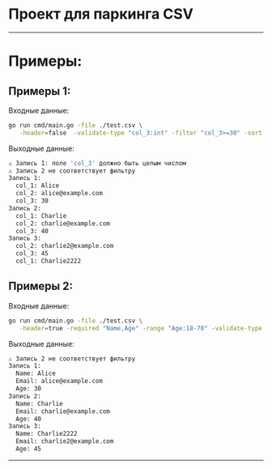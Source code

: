 # Проект для паркинга CSV



------------------------------------------------------------
# Примеры:

## Примеры 1:

Входные данные:
```bash
go run cmd/main.go -file ./test.csv \
   -header=false  -validate-type "col_3:int" -filter "col_3>=30" -sort "col_3:asc" -verbose 
```
Выходные данные:
```bash
⚠️ Запись 1: поле 'col_3' должно быть целым числом
⚠️ Запись 2 не соответствует фильтру
Запись 1:
  col_1: Alice
  col_2: alice@example.com
  col_3: 30
Запись 2:
  col_1: Charlie
  col_2: charlie@example.com
  col_3: 40
Запись 3:
  col_2: charlie2@example.com
  col_3: 45
  col_1: Charlie2222
```


## Примеры 2:

Входные данные:
```bash
go run cmd/main.go -file ./test.csv \
   -header=true -required "Name,Age" -range "Age:18-70" -validate-type "Age:int" -filter "Age>=30" -sort "Age:asc" -verbose 
```
Выходные данные:
```bash
⚠️ Запись 2 не соответствует фильтру
Запись 1:
  Name: Alice
  Email: alice@example.com
  Age: 30
Запись 2:
  Name: Charlie
  Email: charlie@example.com
  Age: 40
Запись 3:
  Name: Charlie2222
  Email: charlie2@example.com
  Age: 45
```

------------------------------------------------------------